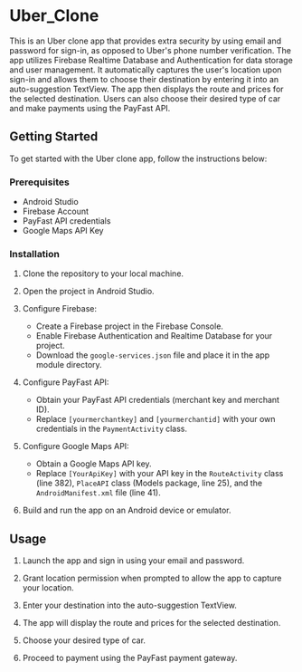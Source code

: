 # Uber_Clone

This is an Uber clone app that provides extra security by using email and password for sign-in, as opposed to Uber's phone number verification. 
The app utilizes Firebase Realtime Database and Authentication for data storage and user management. 
It automatically captures the user's location upon sign-in and allows them to choose their destination by entering it into an auto-suggestion TextView. 
The app then displays the route and prices for the selected destination. Users can also choose their desired type of car and make payments using the PayFast API.

## Getting Started

To get started with the Uber clone app, follow the instructions below:

### Prerequisites

- Android Studio
- Firebase Account
- PayFast API credentials
- Google Maps API Key

### Installation

1. Clone the repository to your local machine.

2. Open the project in Android Studio.

3. Configure Firebase:
   - Create a Firebase project in the Firebase Console.
   - Enable Firebase Authentication and Realtime Database for your project.
   - Download the `google-services.json` file and place it in the app module directory.

4. Configure PayFast API:
   - Obtain your PayFast API credentials (merchant key and merchant ID).
   - Replace `[yourmerchantkey]` and `[yourmerchantid]` with your own credentials in the `PaymentActivity` class.

5. Configure Google Maps API:
   - Obtain a Google Maps API key.
   - Replace `[YourApiKey]` with your API key in the `RouteActivity` class (line 382), `PlaceAPI` class (Models package, line 25), and the `AndroidManifest.xml` file (line 41).

6. Build and run the app on an Android device or emulator.

## Usage

1. Launch the app and sign in using your email and password.

2. Grant location permission when prompted to allow the app to capture your location.

3. Enter your destination into the auto-suggestion TextView.

4. The app will display the route and prices for the selected destination.

5. Choose your desired type of car.

6. Proceed to payment using the PayFast payment gateway.
